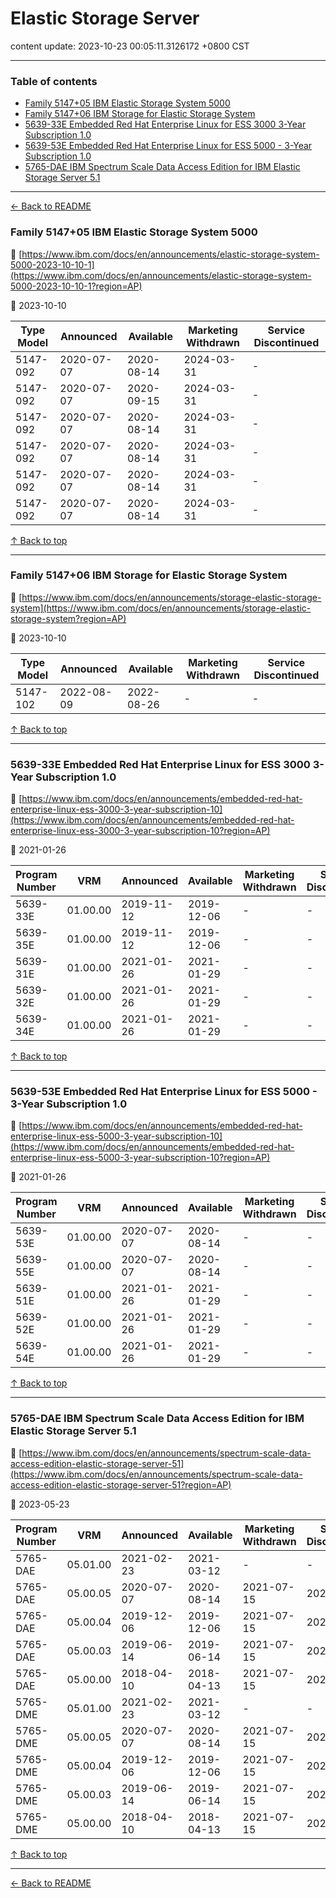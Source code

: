 # Elastic Storage Server

content update: 2023-10-23 00:05:11.3126172 +0800 CST

---

### Table of contents


- [Family 5147+05 IBM Elastic Storage System 5000](#family-514705-ibm-elastic-storage-system-5000)
- [Family 5147+06 IBM Storage for Elastic Storage System](#family-514706-ibm-storage-for-elastic-storage-system)
- [5639-33E Embedded Red Hat Enterprise Linux for ESS 3000 3-Year Subscription 1.0](#5639-33e-embedded-red-hat-enterprise-linux-for-ess-3000-3-year-subscription-10)
- [5639-53E Embedded Red Hat Enterprise Linux for ESS 5000 - 3-Year Subscription 1.0](#5639-53e-embedded-red-hat-enterprise-linux-for-ess-5000-3-year-subscription-10)
- [5765-DAE IBM Spectrum Scale Data Access Edition for IBM Elastic Storage Server 5.1](#5765-dae-ibm-spectrum-scale-data-access-edition-for-ibm-elastic-storage-server-51)

---

[← Back to README](../README.md)





### Family 5147+05 IBM Elastic Storage System 5000

🔗 [https://www.ibm.com/docs/en/announcements/elastic-storage-system-5000-2023-10-10-1](https://www.ibm.com/docs/en/announcements/elastic-storage-system-5000-2023-10-10-1?region=AP)

📅 2023-10-10

| Type Model | Announced | Available | Marketing Withdrawn | Service Discontinued |
| --- | --- | --- | --- | --- |
| 5147-092 | 2020-07-07 | 2020-08-14 | 2024-03-31 | - |
| 5147-092 | 2020-07-07 | 2020-09-15 | 2024-03-31 | - |
| 5147-092 | 2020-07-07 | 2020-08-14 | 2024-03-31 | - |
| 5147-092 | 2020-07-07 | 2020-08-14 | 2024-03-31 | - |
| 5147-092 | 2020-07-07 | 2020-08-14 | 2024-03-31 | - |
| 5147-092 | 2020-07-07 | 2020-08-14 | 2024-03-31 | - |





[↑ Back to top](#table-of-contents)

---





### Family 5147+06 IBM Storage for Elastic Storage System

🔗 [https://www.ibm.com/docs/en/announcements/storage-elastic-storage-system](https://www.ibm.com/docs/en/announcements/storage-elastic-storage-system?region=AP)

📅 2023-10-10

| Type Model | Announced | Available | Marketing Withdrawn | Service Discontinued |
| --- | --- | --- | --- | --- |
| 5147-102 | 2022-08-09 | 2022-08-26 | - | - |





[↑ Back to top](#table-of-contents)

---





### 5639-33E Embedded Red Hat Enterprise Linux for ESS 3000 3-Year Subscription 1.0

🔗 [https://www.ibm.com/docs/en/announcements/embedded-red-hat-enterprise-linux-ess-3000-3-year-subscription-10](https://www.ibm.com/docs/en/announcements/embedded-red-hat-enterprise-linux-ess-3000-3-year-subscription-10?region=AP)

📅 2021-01-26

| Program Number | VRM | Announced | Available | Marketing Withdrawn | Service Discontinued |
| --- | --- | --- | --- | --- | --- |
| 5639-33E | 01.00.00 | 2019-11-12 | 2019-12-06 | - | - |
| 5639-35E | 01.00.00 | 2019-11-12 | 2019-12-06 | - | - |
| 5639-31E | 01.00.00 | 2021-01-26 | 2021-01-29 | - | - |
| 5639-32E | 01.00.00 | 2021-01-26 | 2021-01-29 | - | - |
| 5639-34E | 01.00.00 | 2021-01-26 | 2021-01-29 | - | - |





[↑ Back to top](#table-of-contents)

---





### 5639-53E Embedded Red Hat Enterprise Linux for ESS 5000 - 3-Year Subscription 1.0

🔗 [https://www.ibm.com/docs/en/announcements/embedded-red-hat-enterprise-linux-ess-5000-3-year-subscription-10](https://www.ibm.com/docs/en/announcements/embedded-red-hat-enterprise-linux-ess-5000-3-year-subscription-10?region=AP)

📅 2021-01-26

| Program Number | VRM | Announced | Available | Marketing Withdrawn | Service Discontinued |
| --- | --- | --- | --- | --- | --- |
| 5639-53E | 01.00.00 | 2020-07-07 | 2020-08-14 | - | - |
| 5639-55E | 01.00.00 | 2020-07-07 | 2020-08-14 | - | - |
| 5639-51E | 01.00.00 | 2021-01-26 | 2021-01-29 | - | - |
| 5639-52E | 01.00.00 | 2021-01-26 | 2021-01-29 | - | - |
| 5639-54E | 01.00.00 | 2021-01-26 | 2021-01-29 | - | - |





[↑ Back to top](#table-of-contents)

---





### 5765-DAE IBM Spectrum Scale Data Access Edition for IBM Elastic Storage Server 5.1

🔗 [https://www.ibm.com/docs/en/announcements/spectrum-scale-data-access-edition-elastic-storage-server-51](https://www.ibm.com/docs/en/announcements/spectrum-scale-data-access-edition-elastic-storage-server-51?region=AP)

📅 2023-05-23

| Program Number | VRM | Announced | Available | Marketing Withdrawn | Service Discontinued |
| --- | --- | --- | --- | --- | --- |
| 5765-DAE | 05.01.00 | 2021-02-23 | 2021-03-12 | - | - |
| 5765-DAE | 05.00.05 | 2020-07-07 | 2020-08-14 | 2021-07-15 | 2022-04-30 |
| 5765-DAE | 05.00.04 | 2019-12-06 | 2019-12-06 | 2021-07-15 | 2022-04-30 |
| 5765-DAE | 05.00.03 | 2019-06-14 | 2019-06-14 | 2021-07-15 | 2022-04-30 |
| 5765-DAE | 05.00.00 | 2018-04-10 | 2018-04-13 | 2021-07-15 | 2022-04-30 |
| 5765-DME | 05.01.00 | 2021-02-23 | 2021-03-12 | - | - |
| 5765-DME | 05.00.05 | 2020-07-07 | 2020-08-14 | 2021-07-15 | 2022-04-30 |
| 5765-DME | 05.00.04 | 2019-12-06 | 2019-12-06 | 2021-07-15 | 2022-04-30 |
| 5765-DME | 05.00.03 | 2019-06-14 | 2019-06-14 | 2021-07-15 | 2022-04-30 |
| 5765-DME | 05.00.00 | 2018-04-10 | 2018-04-13 | 2021-07-15 | 2022-04-30 |





[↑ Back to top](#table-of-contents)

---



[← Back to README](../README.md)